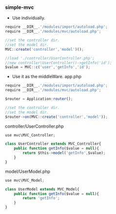 ### simple-mvc
* Use individually.
```javascript
require __DIR__.'/modules/import/autoload.php';
require __DIR__.'/modules/mvc/autoload.php';

//set the controller dir.
//set the model dir.
MVC::create('controller','model')();

//load './controller/UserController.php';
//new controller\UserController()->getInfo('id');
$value = MVC::c('user','getInfo','id');

```
* Use it as the middleWare.
app.php
```javascript
require __DIR__.'/modules/import/autoload.php';
require __DIR__.'/modules/mvc/autoload.php';

$router = Application:router();

//set the controller dir.
//set the model dir.
$router->on(MVC::create('controller','model'));

```
controller/UserController.php
```javascript
use mvc\MVC_Controller;

class UserController extends MVC_Controller{
    public function getInfo($value = null){
        return $this->model('getInfo',$value);
    }
}

```
model/UserModel.php
```javascript
use mvc\MVC_Model;

class UserModel extends MVC_Model{
    public function getInfo($value = null){
        return 'getInfo';
    }
}

```